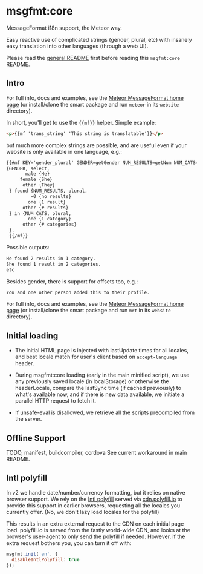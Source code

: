 # msgfmt:core

MessageFormat i18n support, the Meteor way.

Easy reactive use of complicated strings (gender, plural, etc) with insanely
easy translation into other languages (through a web UI).

Please read the [general README](../../README.md) first before reading
this `msgfmt:core` README.

## Intro

For full info, docs and examples, see the
[Meteor MessageFormat home page](http://messageformat.meteor.com/)
(or install/clone the smart package and run `meteor` in its `website` directory).

In short, you'll get to use the `{{mf}}` helper.  Simple example:

```html
<p>{{mf 'trans_string' 'This string is translatable'}}</p>
```

but much more complex strings are possible, and are useful even if your
website is only available in one language, e.g.:

```html
{{#mf KEY='gender_plural' GENDER=getGender NUM_RESULTS=getNum NUM_CATS=getNum2}}
{GENDER, select,
       male {He}
     female {She}
      other {They}
 } found {NUM_RESULTS, plural,
         =0 {no results}
        one {1 result}
      other {# results}
 } in {NUM_CATS, plural,
        one {1 category}
      other {# categories}
 }.
 {{/mf}}
 ```

 Possible outputs:

 ```html
 He found 2 results in 1 category.
 She found 1 result in 2 categories.
 etc
 ```

 Besides gender, there is support for offsets too, e.g.:

 ```html
 You and one other person added this to their profile.
 ```

For full info, docs and examples, see the
[Meteor MessageFormat home page](http://messageformat.meteor.com/)
(or install/clone the smart package and run `mrt` in its `website` directory).

## Initial loading

* The initial HTML page is injected with lastUpdate times for all locales,
  and best locale match for user's client based on `accept-language` header.

* During msgfmt:core loading (early in the main minified script), we use
  any previously saved locale (in localStorage) or otherwise the headerLocale,
  compare the lastSync time (if cached previously) to what's available now,
  and if there is new data available, we initiate a parallel HTTP request to
  fetch it.

* If unsafe-eval is disallowed, we retrieve all the scripts precompiled from
  the server.

## Offline Support

TODO, manifest, buildcompiler, cordova
See current workaround in main README.

## Intl polyfill

In v2 we handle date/number/currency formatting, but it relies on native
browser support.  We rely on the
[Intl polyfill](https://github.com/andyearnshaw/Intl.js)
served via [cdn.polyfill.io](https://cdn.polyfill.io/) to provide this
support in earlier browsers, requesting all the locales you currently
offer.  (No, we don't lazy load locales for the polyfill)

This results in an extra external request to the CDN on each initial
page load.  polyfill.io is served from the fastly world-wide CDN, and
looks at the browser's user-agent to only send the polyfill if needed.
However, if the extra request bothers you, you can turn it off with:

```js
msgfmt.init('en', {
  disableIntlPolyfill: true
});
```
